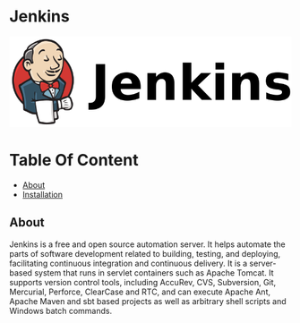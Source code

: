 Jenkins
=======

![Jenkins](img/Jenkins_logo_with_title.png)

Table Of Content
================

<!--ts-->
- [About](#about)
- [Installation](Jenkins_installation.md)
<!--te-->
<a name='about' />

## About

Jenkins is a free and open source automation server. It helps automate the parts of software development related to building, testing, and deploying, facilitating continuous integration and continuous delivery. It is a server-based system that runs in servlet containers such as Apache Tomcat. It supports version control tools, including AccuRev, CVS, Subversion, Git, Mercurial, Perforce, ClearCase and RTC, and can execute Apache Ant, Apache Maven and sbt based projects as well as arbitrary shell scripts and Windows batch commands.
